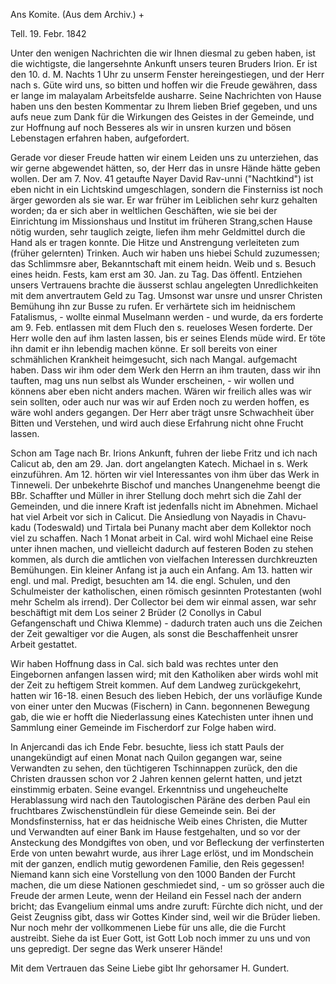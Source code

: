 Ans Komite. (Aus dem Archiv.) +

 Tell. 19. Febr. 1842

Unter den wenigen Nachrichten die wir Ihnen diesmal zu geben haben, ist die wichtigste, die langersehnte Ankunft unsers teuren Bruders Irion. Er ist den 10. d. M. Nachts 1 Uhr zu unserm Fenster hereingestiegen, und der Herr nach s. Güte wird uns, so bitten und hoffen wir die Freude gewähren, dass er lange im malayalam Arbeitsfelde ausharre. Seine Nachrichten von Hause haben uns den besten Kommentar zu Ihrem lieben Brief gegeben, und uns aufs neue zum Dank für die Wirkungen des Geistes in der Gemeinde, und zur Hoffnung auf noch Besseres als wir in unsren kurzen und bösen Lebenstagen erfahren haben, aufgefordert.

Gerade vor dieser Freude hatten wir einem Leiden uns zu unterziehen, das wir gerne abgewendet hätten, so, der Herr das in unsre Hände hätte geben wollen. Der am 7. Nov. 41 getaufte Nayer David Rav-unni ("Nachtkind") ist eben nicht in ein Lichtskind umgeschlagen, sondern die Finsterniss ist noch ärger geworden als sie war. Er war früher im Leiblichen sehr kurz gehalten worden; da er sich aber in weltlichen Geschäften, wie sie bei der Einrichtung im Missionshaus und Institut im früheren Strang‚schen Hause nötig wurden, sehr tauglich zeigte, liefen ihm mehr Geldmittel durch die Hand als er tragen konnte. Die Hitze und Anstrengung verleiteten zum (früher gelernten) Trinken. Auch wir haben uns hiebei Schuld zuzumessen; das Schlimmsre aber, Bekanntschaft mit einem heidn. Weib und s. Besuch eines heidn. Fests, kam erst am 30. Jan. zu Tag. Das öffentl. Entziehen unsers Vertrauens brachte die äusserst schlau angelegten Unredlichkeiten mit dem anvertrautem Geld zu Tag. Umsonst war unsre und unsrer Christen Bemühung ihn zur Busse zu rufen. Er verhärtete sich im heidnischem Fatalismus, - wollte einmal Muselmann werden - und wurde, da ers forderte am 9. Feb. entlassen mit dem Fluch den s. reueloses Wesen forderte. Der Herr wolle den auf ihm lasten lassen, bis er seines Elends müde wird. Er töte ihn damit er ihn lebendig machen könne. Er soll bereits von einer schmählichen Krankheit heimgesucht, sich nach Mangal. aufgemacht haben. Dass wir ihm oder dem Werk den Herrn an ihm trauten, dass wir ihn tauften, mag uns nun selbst als Wunder erscheinen, - wir wollen und könnens aber eben nicht anders machen. Wären wir freilich alles was wir sein sollten, oder auch nur was wir auf Erden noch zu werden hoffen, es wäre wohl anders gegangen. Der Herr aber trägt unsre Schwachheit über Bitten und Verstehen, und wird auch diese Erfahrung nicht ohne Frucht lassen.

Schon am Tage nach Br. Irions Ankunft, fuhren der liebe Fritz und ich nach Calicut ab, den am 29. Jan. dort angelangten Katech. Michael in s. Werk einzuführen. Am 12. hörten wir viel Interessantes von ihm über das Werk in Tinneweli. Der unbekehrte Bischof und manches Unangenehme beengt die BBr. Schaffter und Müller in ihrer Stellung doch mehrt sich die Zahl der Gemeinden, und die innere Kraft ist jedenfalls nicht im Abnehmen. Michael hat viel Arbeit vor sich in Calicut. Die Ansiedlung von Nayadis in Chavu-kadu (Todeswald) und Tirtala bei Punany macht aber dem Kollektor noch viel zu schaffen. Nach 1 Monat arbeit in Cal. wird wohl Michael eine Reise unter ihnen machen, und vielleicht dadurch auf festeren Boden zu stehen kommen, als durch die amtlichen von vielfachen Interessen durchkreuzten Bemühungen. Ein kleiner Anfang ist ja auch ein Anfang. Am 13. hatten wir engl. und mal. Predigt, besuchten am 14. die engl. Schulen, und den Schulmeister der katholischen, einen römisch gesinnten Protestanten (wohl mehr Schelm als irrend). Der Collector bei dem wir einmal assen, war sehr beschäftigt mit dem Los seiner 2 Brüder (2 Conollys in Cabul Gefangenschaft und Chiwa Klemme) - dadurch traten auch uns die Zeichen der Zeit gewaltiger vor die Augen, als sonst die Beschaffenheit unsrer Arbeit gestattet.

Wir haben Hoffnung dass in Cal. sich bald was rechtes unter den Eingebornen anfangen lassen wird; mit den Katholiken aber wirds wohl mit der Zeit zu heftigem Streit kommen. Auf dem Landweg zurückgekehrt, hatten wir 16-18. einen Besuch des lieben Hebich, der uns vorläufige Kunde von einer unter den Mucwas (Fischern) in Cann. begonnenen Bewegung gab, die wie er hofft die Niederlassung eines Katechisten unter ihnen und Sammlung einer Gemeinde im Fischerdorf zur Folge haben wird.

In Anjercandi das ich Ende Febr. besuchte, liess ich statt Pauls der unangekündigt auf einen Monat nach Quilon gegangen war, seine Verwandten zu sehen, den tüchtigeren Tschinnappen zurück, den die Christen draussen schon vor 2 Jahren kennen gelernt hatten, und jetzt einstimmig erbaten. Seine evangel. Erkenntniss und ungeheuchelte Herablassung wird nach den Tautologischen Päräne des derben Paul ein fruchtbares Zwischenstündlein für diese Gemeinde sein. Bei der Mondsfinsterniss, hat er das heidnische Weib eines Christen, die Mutter und Verwandten auf einer Bank im Hause festgehalten, und so vor der Ansteckung des Mondgiftes von oben, und vor Befleckung der verfinsterten Erde von unten bewahrt wurde, aus ihrer Lage erlöst, und im Mondschein mit der ganzen, endlich mutig gewordenen Familie, den Reis gegessen! Niemand kann sich eine Vorstellung von den 1000 Banden der Furcht machen, die um diese Nationen geschmiedet sind, - um so grösser auch die Freude der armen Leute, wenn der Heiland ein Fessel nach der andern bricht; das Evangelium einmal ums andre zuruft: Fürchte dich nicht, und der Geist Zeugniss gibt, dass wir Gottes Kinder sind, weil wir die Brüder lieben. Nur noch mehr der vollkommenen Liebe für uns alle, die die Furcht austreibt. Siehe da ist Euer Gott, ist Gott Lob noch immer zu uns und von uns gepredigt. Der segne das Werk unserer Hände!

Mit dem Vertrauen das Seine Liebe gibt
 Ihr gehorsamer
 H. Gundert.
